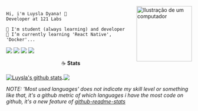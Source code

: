 <img src="https://image.flaticon.com/icons/png/512/4472/4472726.png" height="auto" width="150px" align="right" alt="Ilustração de um computador">

```
Hi, i'm Luysla Dyana! 🌼
Developer at 121 Labs

💜 I'm student (always learning) and developer   
🌱 I’m currently learning 'React Native', 'Docker'...
```

<p align="left">
  <a href="mailto:dyana.tavares1@gmail.com" alt="Gmail">
  <img src="https://img.shields.io/badge/Gmail-D14836?style=for-the-badge&logo=gmail&logoColor=white" /></a>

  <a href="https://www.linkedin.com/in/dyana-tavares/" alt="Linkedin">
  <img src="https://img.shields.io/badge/LinkedIn-0077B5?style=for-the-badge&logo=linkedin&logoColor=white" /></a>
  
  <a href="https://dev.to/luysla" alt="Dev.to">
  <img src="https://img.shields.io/badge/dev.to-0A0A0A?style=for-the-badge&logo=dev.to&logoColor=white" /></a>
  
  <a href="https://www.instagram.com/_dyanadev/" alt="Instagram">
  <img src="https://img.shields.io/badge/Instagram-E4405F?style=for-the-badge&logo=instagram&logoColor=white" />
  </a>
</p> 

<p align="center">☕️ <b>Stats</b></p>

 <a href="https://github.com/anuraghazra/github-readme-stats">
  <img align="center" src="https://github-readme-stats.anuraghazra1.vercel.app/api?username=luysla&show_icons=true&include_all_commits=true&hide_border=true&hide_title=true&bg_color=121629&icon_color=ff8ba7&text_color=fff&title_color=ff8ba7" alt="Luysla's github stats" />
</a>
<a href="https://github.com/anuraghazra/github-readme-stats">
  <img align="center" src="https://github-readme-stats.anuraghazra1.vercel.app/api/top-langs/?username=luysla&layout=compact&theme=dracula&hide_border=true&bg_color=121629&icon_color=ff8ba7&text_color=fff" />
</a> 

<p></p>

*NOTE: 'Most used languages' does not indicate my skill level or something like that, it's a github metric of which languages i have the most code on github, it's a new feature of [github-readme-stats](https://github.com/anuraghazra/github-readme-stats)*











